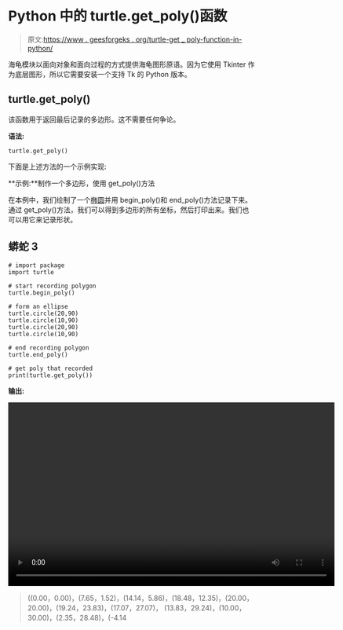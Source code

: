 # Python 中的 turtle.get_poly()函数

> 原文:[https://www . geesforgeks . org/turtle-get _ poly-function-in-python/](https://www.geeksforgeeks.org/turtle-get_poly-function-in-python/)

海龟模块以面向对象和面向过程的方式提供海龟图形原语。因为它使用 Tkinter 作为底层图形，所以它需要安装一个支持 Tk 的 Python 版本。

## turtle.get_poly()

该函数用于返回最后记录的多边形。这不需要任何争论。

**语法:**

```
turtle.get_poly()

```

下面是上述方法的一个示例实现:

**示例:**制作一个多边形，使用 get_poly()方法

在本例中，我们绘制了一个[椭圆](https://www.geeksforgeeks.org/draw-ellipse-using-turtle-in-python/)并用 begin_poly()和 end_poly()方法记录下来。通过 get_poly()方法，我们可以得到多边形的所有坐标，然后打印出来。我们也可以用它来记录形状。

## 蟒蛇 3

```
# import package
import turtle

# start recording polygon
turtle.begin_poly()

# form an ellipse
turtle.circle(20,90) 
turtle.circle(10,90)
turtle.circle(20,90) 
turtle.circle(10,90)

# end recording polygon
turtle.end_poly()

# get poly that recorded
print(turtle.get_poly())
```

**输出:**

<video class="wp-video-shortcode" id="video-460317-1" width="665" height="374" preload="metadata" controls=""><source type="video/webm" src="https://media.geeksforgeeks.org/wp-content/cdn-uploads/20200727202543/turtle-python.webm?_=1">[https://media.geeksforgeeks.org/wp-content/cdn-uploads/20200727202543/turtle-python.webm](https://media.geeksforgeeks.org/wp-content/cdn-uploads/20200727202543/turtle-python.webm)</video>

> ((0.00，0.00)，(7.65，1.52)，(14.14，5.86)，(18.48，12.35)，(20.00，20.00)，(19.24，23.83)，(17.07，27.07)，
> (13.83，29.24)，(10.00，30.00)，(2.35，28.48)，(-4.14